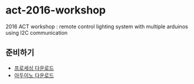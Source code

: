 # act-2016-workshop
2016 ACT workshop  : remote control lighting system with multiple arduinos using I2C communication

## 준비하기
- [프로세싱 다운로드](http://processing.org/download/)
- [아두이노 다운로드](http://arduino.cc/download/)

